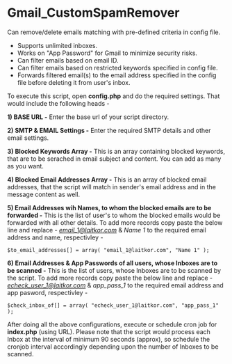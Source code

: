Gmail_CustomSpamRemover
=======================

Can remove/delete emails matching with pre-defined criteria in config file. 

* Supports unlimited inboxes. 
* Works on "App Password" for Gmail to minimize security risks.
* Can filter emails based on email ID.
* Can filter emails based on restricted keywords specified in config file.
* Forwards filtered email(s) to the email address specified in the config file before deleting it from user's inbox.

To execute this script, open **config.php** and do the required settings. That would include the following heads -
 
__1) BASE URL -__ Enter the base url of your script directory.

__2) SMTP & EMAIL Settings -__ Enter the required SMTP details and other email settings.

__3) Blocked Keywords Array -__ This is an array containing blocked keywords, that are to be serached in email subject and content. You can add as many as you want.

__4) Blocked Email Addresses Array -__ This is an array of blocked email addresses, that the script will match in sender's email address and in the message content as well.

__5) Email Addresses wih Names, to whom the blocked emails are to be forwarded -__ This is the list of user's to whom the blocked emails would be forwarded with all other details. To add more records copy paste the below line and replace - *email_1@laitkor.com* & *Name 1* to the required email address and name, respectivley -
```
$to_email_addresses[] = array( "email_1@laitkor.com", "Name 1" );
```

__6) Email Addresses & App Passwords of all users, whose Inboxes are to be scanned -__  This is the list of users, whose Inboxes are to be scanned by the script. To add more records copy paste the below line and replace - *echeck_user_1@laitkor.com* & *app_pass_1* to the required email address and app pasword, respectivley -
```
$check_inbox_of[] = array( "echeck_user_1@laitkor.com", "app_pass_1" );
```

After doing all the above configurations, execute or schedule cron job for **index.php** (using URL). Please note that the script would process each Inbox at the interval of minimum 90 seconds (approx), so schedule the cronjob interval accordingly depending upon the number of Inboxes to be scanned.
